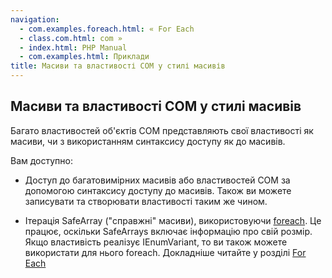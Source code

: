 ```yaml
---
navigation:
  - com.examples.foreach.html: « For Each
  - class.com.html: com »
  - index.html: PHP Manual
  - com.examples.html: Приклади
title: Масиви та властивості COM у стилі масивів
---
```

## Масиви та властивості COM у стилі масивів

Багато властивостей об'єктів COM представляють свої властивості як масиви, чи з використанням синтаксису доступу як до масивів.

Вам доступно:

-   Доступ до багатовимірних масивів або властивостей COM за допомогою синтаксису доступу до масивів. Також ви можете записувати та створювати властивості таким же чином.
    
-   Ітерація SafeArray ("справжні" масиви), використовуючи [foreach](control-structures.foreach.html). Це працює, оскільки SafeArrays включає інформацію про свій розмір. Якщо властивість реалізує IEnumVariant, то ви також можете використати для нього foreach. Докладніше читайте у розділі [For Each](com.examples.foreach.html)
